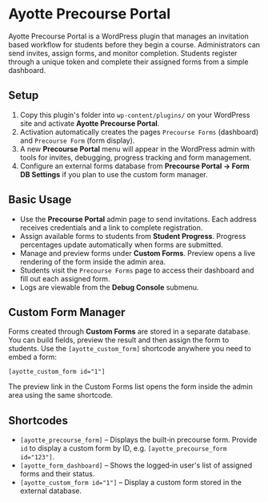 # Ayotte Precourse Portal

Ayotte Precourse Portal is a WordPress plugin that manages an invitation based workflow for students before they begin a course. Administrators can send invites, assign forms, and monitor completion. Students register through a unique token and complete their assigned forms from a simple dashboard.

## Setup

1. Copy this plugin's folder into `wp-content/plugins/` on your WordPress site and activate **Ayotte Precourse Portal**.
2. Activation automatically creates the pages `Precourse Forms` (dashboard) and `Precourse Form` (form display).
3. A new **Precourse Portal** menu will appear in the WordPress admin with tools for invites, debugging, progress tracking and form management.
4. Configure an external forms database from **Precourse Portal → Form DB Settings** if you plan to use the custom form manager.

## Basic Usage

- Use the **Precourse Portal** admin page to send invitations. Each address receives credentials and a link to complete registration.
- Assign available forms to students from **Student Progress**. Progress percentages update automatically when forms are submitted.
- Manage and preview forms under **Custom Forms**. Preview opens a live rendering of the form inside the admin area.
- Students visit the `Precourse Forms` page to access their dashboard and fill out each assigned form.
- Logs are viewable from the **Debug Console** submenu.

## Custom Form Manager

Forms created through **Custom Forms** are stored in a separate database. You can build fields, preview the result and then assign the form to students. Use the `[ayotte_custom_form]` shortcode anywhere you need to embed a form:

```
[ayotte_custom_form id="1"]
```

The preview link in the Custom Forms list opens the form inside the admin area using the same shortcode.

## Shortcodes

- ``[ayotte_precourse_form]`` – Displays the built‑in precourse form. Provide `id` to display a custom form by ID, e.g. ``[ayotte_precourse_form id="123"]``.
- ``[ayotte_form_dashboard]`` – Shows the logged‑in user's list of assigned forms and their status.
- ``[ayotte_custom_form id="1"]`` – Display a custom form stored in the external database.


